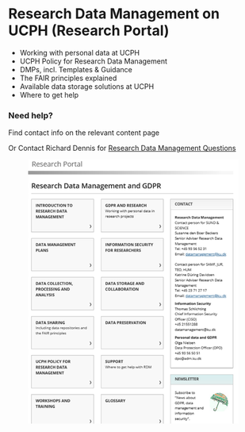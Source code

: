 # Research Data Management on UCPH (Research Portal)

* Working with personal data at UCPH
* UCPH Policy for Research Data Management
* DMPs, incl. Templates & Guidance
* The FAIR principles explained
* Available data storage solutions at UCPH
* Where to get help

### Need help?

Find contact info on the relevant content page

Or Contact Richard Dennis for [Research Data](mailto:richard.dennis@sund.ku.dk?subject=Research%20Data%20Management%20Questions)[ ](mailto:richard.dennis@sund.ku.dk?subject=Research%20Data%20Management%20Questions)[Management Questions](mailto:richard.dennis@sund.ku.dk?subject=Research%20Data%20Management%20Questions)

<figure><img src="../../../../../.gitbook/assets/image (71).png" alt=""><figcaption></figcaption></figure>
